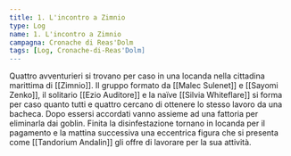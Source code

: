 ```yaml
---
title: 1. L'incontro a Zimnio 
type: Log
name: 1. L'incontro a Zimnio
campagna: Cronache di Reas'Dolm
tags: [Log, Cronache-di-Reas'Dolm]
---
```


Quattro avventurieri si trovano per caso in una locanda nella cittadina marittima di [[Zimnio]]. Il gruppo formato da [[Malec Sulenet]] e [[Sayomi Zenko]], il solitario [[Ezio Auditore]] e la naïve [[Silvia Whiteflare]] si forma per caso quanto tutti e quattro cercano di ottenere lo stesso lavoro da una bacheca. Dopo essersi accordati vanno assieme ad una fattoria per eliminarla dai goblin. Finita la disinfestazione tornano in locanda per il pagamento e la mattina successiva una eccentrica figura che si presenta come [[Tandorium Andalin]] gli offre di lavorare per la sua attività.